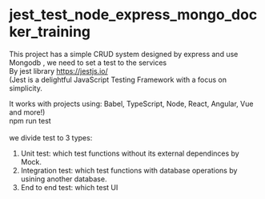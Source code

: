 # jest_test_node_express_mongo_docker_training

This project has a simple CRUD system designed by express and use Mongodb , we need to set a test to the services <br>
By jest library https://jestjs.io/ <br>
(Jest is a delightful JavaScript Testing Framework with a focus on simplicity.<br>

It works with projects using: Babel, TypeScript, Node, React, Angular, Vue and more!)<br>
npm run test<br><br>
we divide test to 3 types:

1. Unit test: which test functions without its external dependinces by Mock.
2. Integration test: which test functions with database operations by usining another database.
3. End to end test: which test UI
